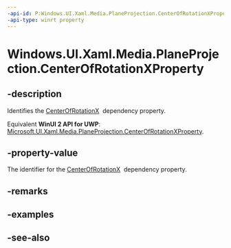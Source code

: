 ```yaml
---
-api-id: P:Windows.UI.Xaml.Media.PlaneProjection.CenterOfRotationXProperty
-api-type: winrt property
---
```


<!-- Property syntax
public Windows.UI.Xaml.DependencyProperty CenterOfRotationXProperty { get; }
-->

# Windows.UI.Xaml.Media.PlaneProjection.CenterOfRotationXProperty

## -description
Identifies the [CenterOfRotationX](planeprojection_centerofrotationx.md)  dependency property.

Equivalent **WinUI 2 API for UWP**: [Microsoft.UI.Xaml.Media.PlaneProjection.CenterOfRotationXProperty](/windows/winui/api/microsoft.ui.xaml.media.planeprojection.centerofrotationxproperty).

## -property-value
The identifier for the [CenterOfRotationX](planeprojection_centerofrotationx.md)  dependency property.

## -remarks

## -examples

## -see-also
